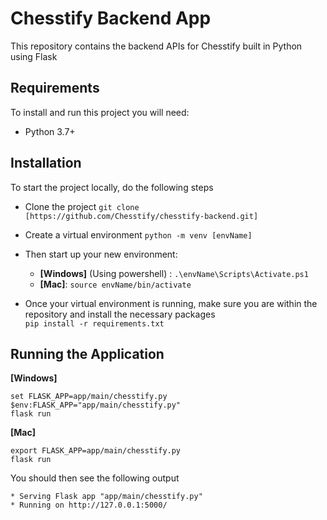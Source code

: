 
**Chesstify Backend App**  
===  
  
This repository contains the backend APIs for Chesstify built in Python using Flask  
  
**Requirements**  
---  
To install and run this project you will need:  
- Python 3.7+  
  
Installation
---  
To start the project locally, do the following steps
  
-  Clone the project
 `git clone  [https://github.com/Chesstify/chesstify-backend.git]`
 
- Create a virtual environment
`python -m venv [envName]  `
  
- Then start up your new environment:  
   - **[Windows]** (Using powershell) :  `.\envName\Scripts\Activate.ps1`
	- **[Mac]**:    `source envName/bin/activate`  
  
- Once your virtual environment is running, make sure you are within the repository and install the necessary packages  
`pip install -r requirements.txt`

Running the Application
---

**[Windows]**

	set FLASK_APP=app/main/chesstify.py
	$env:FLASK_APP="app/main/chesstify.py"
	flask run
	
**[Mac]**

	export FLASK_APP=app/main/chesstify.py
	flask run


You should then see the following output
```
* Serving Flask app "app/main/chesstify.py"
* Running on http://127.0.0.1:5000/
```


